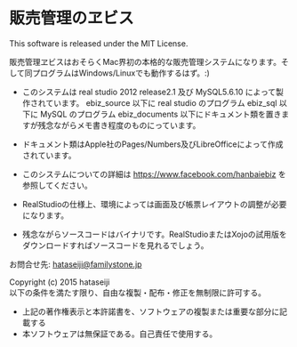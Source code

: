 # 販売管理のヱビス

This software is released under the MIT License.

販売管理ヱビスはおそらくMac界初の本格的な販売管理システムになります。そして同プログラムはWindows/Linuxでも動作するはず。:)


* このシステムは real studio 2012 release2.1 及び MySQL5.6.10 によって製作されています。
ebiz_source 以下に real studio のプログラム
ebiz_sql 以下に MySQL のプログラム
ebiz_documents 以下にドキュメント類を置きますが残念ながらメモ書き程度のものにっています。

* ドキュメント類はApple社のPages/Numbers及びLibreOfficeによって作成されています。

* このシステムについての詳細は https://www.facebook.com/hanbaiebiz を参照してください。
* RealStudioの仕様上、環境によっては画面及び帳票レイアウトの調整が必要になります。

* 残念ながらソースコードはバイナリです。RealStudioまたはXojoの試用版をダウンロードすればソースコードを見れるでしょう。

お問合せ先: <hataseiji@familystone.jp>

Copyright (c) 2015 hataseiji  
以下の条件を満たす限り、自由な複製・配布・修正を無制限に許可する。  

* 上記の著作権表示と本許諾書を、ソフトウェアの複製または重要な部分に記載する   
* 本ソフトウェアは無保証である。自己責任で使用する。
